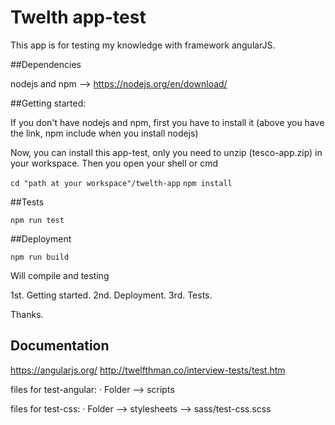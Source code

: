 # Twelth app-test

This app is for testing my knowledge with framework angularJS.

##Dependencies

nodejs and npm --> https://nodejs.org/en/download/

##Getting started:

If you don't have nodejs and npm, first you have to install it (above you have the link, npm include when you install nodejs)

Now, you can install this app-test, only you need to unzip (tesco-app.zip) in your workspace. Then you open your shell or cmd

`cd "path at your workspace"/twelth-app`
`npm install`

##Tests

`npm run test`


##Deployment

`npm run build`

Will compile and testing

1st. Getting started.
2nd. Deployment.
3rd. Tests.

Thanks.

## Documentation

https://angularjs.org/
http://twelfthman.co/interview-tests/test.htm

files for test-angular:
 · Folder --> scripts

files for test-css:
 · Folder --> stylesheets --> sass/test-css.scss
